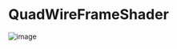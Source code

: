 # QuadWireFrameShader

![image](https://github.com/haxflying/QuadWireFrameShader/wireFrame_quad.jpg)


